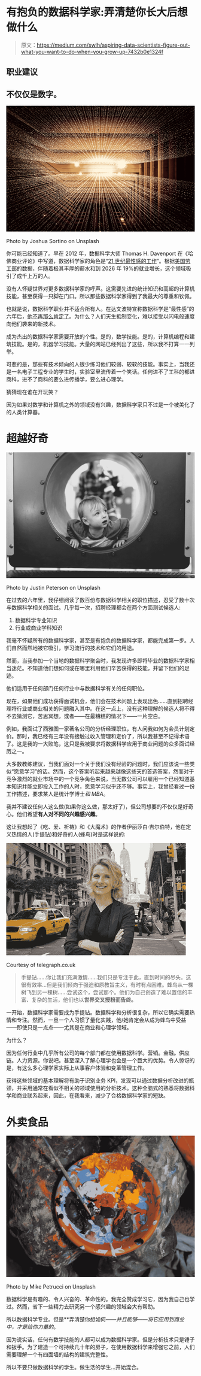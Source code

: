 # 有抱负的数据科学家:弄清楚你长大后想做什么

> 原文：<https://medium.com/swlh/aspiring-data-scientists-figure-out-what-you-want-to-do-when-you-grow-up-7432b0e1324f>

## 职业建议

## 不仅仅是数字。

![](img/7dbc7c5c2d20cc42df3f14cfca6ce5a6.png)

Photo by Joshua Sortino on Unsplash

你可能已经知道了。早在 2012 年，数据科学大师 Thomas H. Davenport 在《哈佛商业评论》中写道，数据科学家的角色是“[21 世纪最性感的工作](https://hbr.org/2012/10/data-scientist-the-sexiest-job-of-the-21st-century)”。根据[美国劳工部](https://www.bls.gov/ooh/computer-and-information-technology/computer-and-information-research-scientists.htm)的数据，伴随着极其丰厚的薪水和到 2026 年 19%的就业增长，这个领域吸引了成千上万的人。

没有人怀疑世界对更多数据科学家的呼声。这需要先进的统计知识和高超的计算机技能，甚至获得一只脚在门口。所以那些数据科学家得到了我最大的尊重和钦佩。

也就是说，数据科学职业并不适合所有人。在达文波特宣称数据科学是“最性感”的六年后，[他不再那么肯定了](https://www.iianalytics.com/blog/2018/5/8/will-data-scientist-continue-to-be-the-sexiest-job)。为什么？人们天生抵制变化，难以接受以闪电般速度向他们袭来的新技术。

成为杰出的数据科学家需要开放的个性。是的，数学技能。是的，计算机编程和建筑技能。是的，机器学习技能。大量的网站已经列出了这些，所以我不打算一一列举。

可悲的是，那些有技术倾向的人很少练习他们较弱、较软的技能。事实上，当我还是一名电子工程专业的学生时，实验室里流传着一个笑话。任何进不了工科的都进商科，进不了商科的要么进传播学，要么进心理学。

猜猜现在谁在开玩笑？

因为如果对数学和计算机之外的领域没有兴趣，数据科学家只不过是一个被美化了的人类计算器。

# 超越好奇

![](img/c09ba9eb907d8a742f34392792d03f71.png)

Photo by Justin Peterson on Unsplash

在过去的六年里，我仔细阅读了数百份与数据科学相关的职位描述，忍受了数十次与数据科学相关的面试。几乎每一次，招聘经理都会在两个方面测试候选人:

1.  数据科学专业知识
2.  行业或商业学科知识

我毫不怀疑所有的数据科学家，甚至是有抱负的数据科学家，都能完成第一步。人们自然而然地被它吸引，学习流行的技术和它们的用途。

然而，当我参加一个当地的数据科学聚会时，我发现许多即将毕业的数据科学家相当迷茫。不知道他们想如何或在哪里利用他们辛苦获得的技能，并留下他们的足迹。

他们适用于任何部门任何行业中与数据科学有关的任何职位。

现在，如果他们成功获得面试机会，他们会在技术问题上表现出色……直到招聘经理将行业或商业相关的问题融入其中。在这一点上，没有这种理解的候选人将不得不去猜测它，苦思冥想，或者——在最糟糕的情况下——一片空白。

例如，我面试了西雅图一家著名公司的分析经理职位，有人问我如何为会员计划定价。那时，我已经有三年没有接触过收入管理和定价了，所以我甚至不记得术语了。这是我的一大败笔，这只是我被要求将数据科学应用于商业问题的众多面试经历之一。

大多数教练建议，当我们面对一个关于我们没有经验的问题时，我们应该说一些类似“愿意学习”的话。然而，这个答案听起来越来越像这些天的首选答案，然而对于竞争激烈的就业市场中的一个竞争角色来说，当无数公司可以雇用一个已经知道基本知识并能立即投入工作的人时，愿意学习似乎还不够。事实上，我曾经看过一份工作描述，要求某人是统计学博士*和 MBA*。

我并不建议任何人这么做(如果你这么做，那太好了)，但公司想要的不仅仅是好奇心。他们希望**有人对不同的兴趣感兴趣**。

这让我想起了《吃、爱、祈祷》和《大魔术》的作者伊丽莎白·吉尔伯特，他在定义热情的人(手提钻)和好奇的人(蜂鸟)时是这样说的:

![](img/0d295cf63c660471e2b84de70d9df80e.png)

Courtesy of telegraph.co.uk

> 手提钻……你让我们充满激情……我们只是专注于此，直到时间的尽头。这很有效率…但是我们倾向于强迫和原教旨主义，有时有点困难。蜂鸟从一棵树飞到另一棵树……尝试这个，尝试那个。他们为自己创造了难以置信的丰富、复杂的生活，他们也以**世界交叉授粉而告终。**

一开始，数据科学家需要成为手提钻。数据科学和分析很复杂，所以它确实需要热情和专注。然而，一旦一个人习惯了量化实践，他/她肯定会从成为蜂鸟中受益——即使只是一点点——尤其是在商业和心理学领域。

为什么？

因为任何行业中几乎所有公司的每个部门都在使用数据科学。营销。金融。供应链。人力资源。你说吧。甚至深入了解心理学也会是一个巨大的优势。令人惊讶的是，有这么多心理学家实际上从事客户体验和变革管理工作。

获得这些领域的基本理解将有助于识别业务 KPI，发现可以通过数据分析改进的瓶颈，并采用通常在看似不相关的领域使用的分析技术。这种全脑式的熟悉将数据科学和商业联系起来，因此，在我看来，减少了合格数据科学家的短缺。

# 外卖食品

![](img/8b2af92b7a8b548b8ae1638dc3070e56.png)

Photo by Mike Petrucci on Unsplash

数据科学是有趣的、令人兴奋的、革命性的。我完全赞成学习它，因为我自己也学过。然而，省下一些精力去研究另一个感兴趣的领域会大有帮助。

所以数据科学专业。但是**弄清楚你想如何——*并且能够——*将它应用到商业中，才是给你力量的**。

因为说实话，任何有数学技能的人都可以成为数据科学家。但是分析技术只是锤子和扳手。为了建造一个可持续几十年的房子，在使用数据科学来增强它之前，人们需要理解一个有四面墙的结构的建筑完整性。

所以不要只做数据科学的学生。做生活的学生…开始混合。